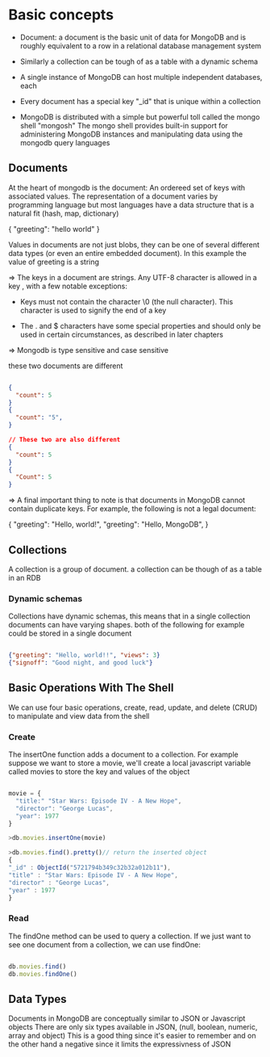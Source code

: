 # Basic concepts

- Document: a document is the basic unit of data for MongoDB and is roughly
equivalent to a row in a relational database management system

- Similarly a collection can be tough of as a table with a dynamic schema

- A single instance of MongoDB can host multiple independent databases, each

- Every document has a special key "_id" that is unique within a collection

- MongoDB is distributed with a simple but powerful toll called the mongo shell
"mongosh" The mongo shell provides built-in support for administering
MongoDB instances and manipulating data using the mongodb query languages


## Documents

At the heart of mongodb is the document: An ordereed set of keys with associated
values. The representation of a document varies by programming language but most
languages have a data structure that is a natural fit (hash, map, dictionary)

{
  "greeting": "hello world"
}

Values in documents are not just blobs, they can be one of several different
data types (or even an entire embedded document). In this example the
value of greeting  is a string

=> The keys in a document are strings. Any UTF-8 character is allowed in a key
, with a few notable exceptions:

  - Keys must not contain the character \0 (the null character). This character
  is used to signify the end of a key

  - The . and $ characters have some special properties and should only be used
  in certain circumstances, as described in later chapters

=> Mongodb is type sensitive and case sensitive

these two documents are different

```json

{
  "count": 5
}
{
  "count": "5",
}

// These two are also different
{
  "count": 5
}
{
  "Count": 5
}
```

=> A final important thing to  note is that documents in MongoDB cannot contain
duplicate keys. For example, the following is not a legal document:

{
  "greeting": "Hello, world!",
  "greeting": "Hello, MongoDB",
}

## Collections

A collection is a group of document. a collection can be though of as a table
in an RDB

### Dynamic schemas

Collections have dynamic schemas, this means that in a single collection documents
can have varying shapes. both of the following for example could be stored in a
single document

```json

{"greeting": "Hello, world!!", "views": 3}
{"signoff": "Good night, and good luck"}
```

## Basic Operations With The Shell

We can use four basic operations, create, read, update, and delete (CRUD)
to manipulate and view data from the shell

### Create

The insertOne function adds a document to a collection. For example suppose we
want to store a movie, we'll create a local javascript variable called movies
to store the key and values of the object

```js

movie = {
  "title:" "Star Wars: Episode IV - A New Hope",
  "director": "George Lucas",
  "year": 1977
}

>db.movies.insertOne(movie)

>db.movies.find().pretty()// return the inserted object
{
"_id" : ObjectId("5721794b349c32b32a012b11"),
"title" : "Star Wars: Episode IV - A New Hope",
"director" : "George Lucas",
"year" : 1977
}
```


### Read

The findOne method can be used to query a collection. If we just want to see
one document from a collection, we can use findOne:

```js

db.movies.find()
db.movies.findOne()

```


## Data Types

Documents in MongoDB are conceptually similar to JSON or Javascript objects
There are only six types available in JSON, (null, boolean, numeric, array and object)
This is a good thing since it's easier to remember and on the other hand a negative
since it limits the expressivness of JSON
